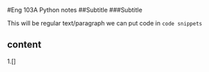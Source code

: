 #Eng 103A Python notes 
##Subtitle
###Subtitle

This will be regular text/paragraph
we can put code in `code snippets`

## content

1.[]